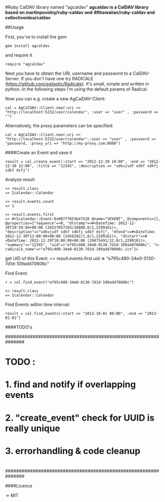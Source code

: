#Ruby CalDAV library named "agcaldav"
**agcaldav is a CalDAV library based on martinpovolny/ruby-caldav and 4fthawaiian/ruby-caldav and collectiveidea/caldav**

##Usage

First, you've to install the gem

    gem install agcaldav

and require it

    require "agcaldav"

Next you have to obtain the URI, username and password to a CalDAV-Server. If you don't have one try RADICALE (https://github.com/agilastic/Radicale). It's small, simple and written in python. In the following steps I'm using the default params of Radical.


Now you can e.g. create a new AgCalDAV-Client:
    	
	cal = AgCalDAV::Client.new(:uri => "http://localhost:5232/user/calendar", :user => "user" , :password => "")

Alternatively, the proxy parameters can be specified:

	cal = AgCalDAV::Client.new(:uri => "http://localhost:5232/user/calendar",:user => "user" , :password => "password, :proxy_uri => "http://my-proxy.com:8080")


####Create an Event and save it

    result = cal.create_event(:start => "2012-12-29 10:00", :end => "2012-12-30 12:00", :title => "12345", :description => "sdkvjsdf sdkf sdkfj sdkf dsfj")

Analyze result:
    
    >> result.class
    => Icalendar::Calendar

    >> result.events.count
    => 1

    >> result.events.first
    => #<Icalendar::Event:0x007ff653b47520 @name="VEVENT", @components={}, @properties={"sequence"=>0, "dtstamp"=>#<DateTime: 2012-12-30T19:59:04+00:00 (26527957193/10800,0/1,2299161)>, "description"=>"sdkvjsdf sdkf sdkfj sdkf dsfj", "dtend"=>#<DateTime: 2012-12-30T12:00:00+00:00 (2456292/1,0/1,2299161)>, "dtstart"=>#<DateTime: 2012-12-29T10:00:00+00:00 (29475491/12,0/1,2299161)>, "summary"=>"12345", "uid"=>"e795c480-34e0-0130-7d1d-109add70606c", "x-radicale_name"=>"e795c480-34e0-0130-7d1d-109add70606c.ics"}>

get UID of this Event:
    >> result.events.first.uid
    => "e795c480-34e0-0130-7d1d-109add70606c"


Find Event:
    
    r = cal.find_event("e795c480-34e0-0130-7d1d-109add70606c")
    
    >> result.class
    => Icalendar::Calendar


Find Events within time interval:

    result = cal.find_events(:start => "2012-10-01 08:00", :end => "2013-01-01")


####TODO's

###############################################################
#                                                             #
#   TODO :                                                    #
#       1. find and notify if overlapping events              #
#       2. "create_event" check for UUID is really unique     #
#       3. errorhandling & code cleanup                       #
#                                                             #
###############################################################


####Licence

 -> MIT